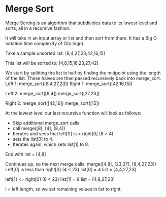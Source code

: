 # Merge Sort

Merge Sorting is an algorithm that subdivides data to its lowest level and sorts, all in a recursive fashion.

It will take in an input array or list and then sort from there. It has a Big O notation time complexity of O(n.logn).

Take a sample unsorted list: [8,4,27,23,42,16,15]

This list will be sorted to: [4,8,15,16,23,27,42]

We start by splitting the list in half by finding the midpoint using the length of the list. These halves are then passed recursively back into merge_sort.
Left 1:
merge_sort([8,4,27,23])
Right 1:
merge_sort([42,16,15])

Left 2:
merge_sort([8,4])
merge_sort([27,23])

Right 2:
merge_sort([42,16])
merge_sort([15])

At the lowest level our last recursive function will look as follows:

- Skip additional merge_sort calls
- call merge([8], [4], [8,4])
- Iterates and sees that left[0] is > right[0] (8 > 4)
- sets the list[0] to 4.
- Iterates again, which sets list[1] to 8.

End with list = [4,8]

Continues up, so the next merge calls: merge([4,8], [23,27], [8,4,27,23])
Left[0] is less than right[0] (4 < 23)
list[0] = 4
list = [4,4,27,23]

left[1] <= right[0] (8 < 23)
list[1] = 8
list = [4,8,27,23]

i = left.length, so we set remaining values in list to right.
